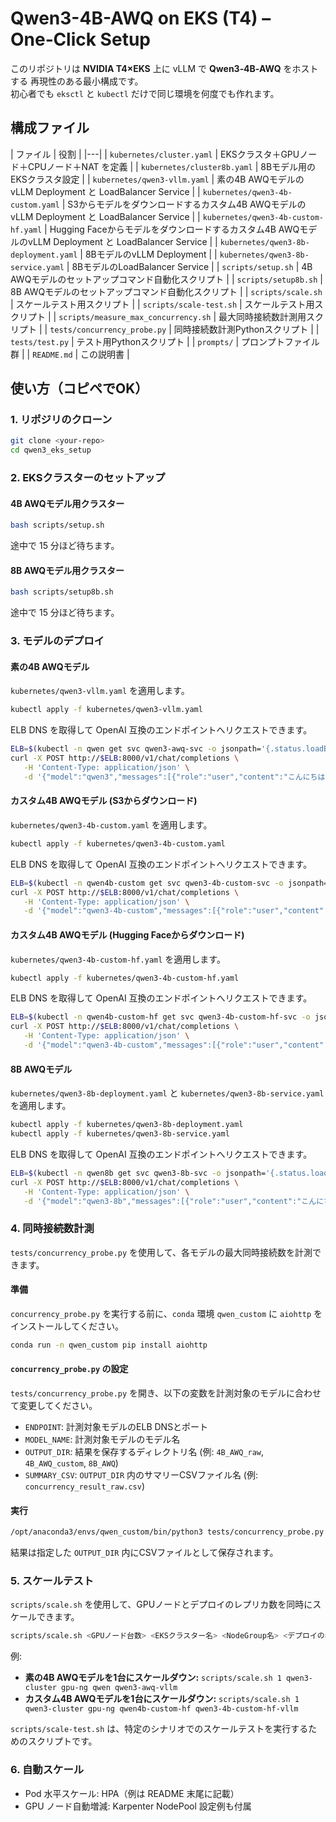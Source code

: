 # Qwen3-4B-AWQ on EKS (T4) – One‑Click Setup

このリポジトリは **NVIDIA T4×EKS** 上に vLLM で **Qwen3‑4B‑AWQ** をホストする
再現性のある最小構成です。  
初心者でも `eksctl` と `kubectl` だけで同じ環境を何度でも作れます。

## 構成ファイル

| ファイル | 役割 |
|---|
| `kubernetes/cluster.yaml` | EKSクラスタ＋GPUノード＋CPUノード＋NAT を定義 |
| `kubernetes/cluster8b.yaml` | 8Bモデル用のEKSクラスタ設定 |
| `kubernetes/qwen3-vllm.yaml` | 素の4B AWQモデルのvLLM Deployment と LoadBalancer Service |
| `kubernetes/qwen3-4b-custom.yaml` | S3からモデルをダウンロードするカスタム4B AWQモデルのvLLM Deployment と LoadBalancer Service |
| `kubernetes/qwen3-4b-custom-hf.yaml` | Hugging Faceからモデルをダウンロードするカスタム4B AWQモデルのvLLM Deployment と LoadBalancer Service |
| `kubernetes/qwen3-8b-deployment.yaml` | 8BモデルのvLLM Deployment |
| `kubernetes/qwen3-8b-service.yaml` | 8BモデルのLoadBalancer Service |
| `scripts/setup.sh` | 4B AWQモデルのセットアップコマンド自動化スクリプト |
| `scripts/setup8b.sh` | 8B AWQモデルのセットアップコマンド自動化スクリプト |
| `scripts/scale.sh` | スケールテスト用スクリプト |
| `scripts/scale-test.sh` | スケールテスト用スクリプト |
| `scripts/measure_max_concurrency.sh` | 最大同時接続数計測用スクリプト |
| `tests/concurrency_probe.py` | 同時接続数計測Pythonスクリプト |
| `tests/test.py` | テスト用Pythonスクリプト |
| `prompts/` | プロンプトファイル群 |
| `README.md` | この説明書 |

## 使い方（コピペでOK）

### 1. リポジリのクローン

```bash
git clone <your-repo>
cd qwen3_eks_setup
```

### 2. EKSクラスターのセットアップ

#### 4B AWQモデル用クラスター

```bash
bash scripts/setup.sh
```
途中で 15 分ほど待ちます。

#### 8B AWQモデル用クラスター

```bash
bash scripts/setup8b.sh
```
途中で 15 分ほど待ちます。

### 3. モデルのデプロイ

#### 素の4B AWQモデル

`kubernetes/qwen3-vllm.yaml` を適用します。

```bash
kubectl apply -f kubernetes/qwen3-vllm.yaml
```

ELB DNS を取得して OpenAI 互換のエンドポイントへリクエストできます。

```bash
ELB=$(kubectl -n qwen get svc qwen3-awq-svc -o jsonpath='{.status.loadBalancer.ingress[0].hostname}')
curl -X POST http://$ELB:8000/v1/chat/completions \
   -H 'Content-Type: application/json' \
   -d '{"model":"qwen3","messages":[{"role":"user","content":"こんにちは"}]}'
```

#### カスタム4B AWQモデル (S3からダウンロード)

`kubernetes/qwen3-4b-custom.yaml` を適用します。

```bash
kubectl apply -f kubernetes/qwen3-4b-custom.yaml
```

ELB DNS を取得して OpenAI 互換のエンドポイントへリクエストできます。

```bash
ELB=$(kubectl -n qwen4b-custom get svc qwen3-4b-custom-svc -o jsonpath='{.status.loadBalancer.ingress[0].hostname}')
curl -X POST http://$ELB:8000/v1/chat/completions \
   -H 'Content-Type: application/json' \
   -d '{"model":"qwen3-4b-custom","messages":[{"role":"user","content":"こんにちは"}]}'
```

#### カスタム4B AWQモデル (Hugging Faceからダウンロード)

`kubernetes/qwen3-4b-custom-hf.yaml` を適用します。

```bash
kubectl apply -f kubernetes/qwen3-4b-custom-hf.yaml
```

ELB DNS を取得して OpenAI 互換のエンドポイントへリクエストできます。

```bash
ELB=$(kubectl -n qwen4b-custom-hf get svc qwen3-4b-custom-hf-svc -o jsonpath='{.status.loadBalancer.ingress[0].hostname}')
curl -X POST http://$ELB:8000/v1/chat/completions \
   -H 'Content-Type: application/json' \
   -d '{"model":"qwen3-4b-custom","messages":[{"role":"user","content":"こんにちは"}]}'
```

#### 8B AWQモデル

`kubernetes/qwen3-8b-deployment.yaml` と `kubernetes/qwen3-8b-service.yaml` を適用します。

```bash
kubectl apply -f kubernetes/qwen3-8b-deployment.yaml
kubectl apply -f kubernetes/qwen3-8b-service.yaml
```

ELB DNS を取得して OpenAI 互換のエンドポイントへリクエストできます。

```bash
ELB=$(kubectl -n qwen8b get svc qwen3-8b-svc -o jsonpath='{.status.loadBalancer.ingress[0].hostname}')
curl -X POST http://$ELB:8000/v1/chat/completions \
   -H 'Content-Type: application/json' \
   -d '{"model":"qwen3-8b","messages":[{"role":"user","content":"こんにちは"}]}'
```

### 4. 同時接続数計測

`tests/concurrency_probe.py` を使用して、各モデルの最大同時接続数を計測できます。

#### 準備

`concurrency_probe.py` を実行する前に、`conda` 環境 `qwen_custom` に `aiohttp` をインストールしてください。

```bash
conda run -n qwen_custom pip install aiohttp
```

#### `concurrency_probe.py` の設定

`tests/concurrency_probe.py` を開き、以下の変数を計測対象のモデルに合わせて変更してください。

*   `ENDPOINT`: 計測対象モデルのELB DNSとポート
*   `MODEL_NAME`: 計測対象モデルのモデル名
*   `OUTPUT_DIR`: 結果を保存するディレクトリ名 (例: `4B_AWQ_raw`, `4B_AWQ_custom`, `8B_AWQ`)
*   `SUMMARY_CSV`: `OUTPUT_DIR` 内のサマリーCSVファイル名 (例: `concurrency_result_raw.csv`)

#### 実行

```bash
/opt/anaconda3/envs/qwen_custom/bin/python3 tests/concurrency_probe.py
```

結果は指定した `OUTPUT_DIR` 内にCSVファイルとして保存されます。

### 5. スケールテスト

`scripts/scale.sh` を使用して、GPUノードとデプロイのレプリカ数を同時にスケールできます。

```bash
scripts/scale.sh <GPUノード台数> <EKSクラスター名> <NodeGroup名> <デプロイの名前空間> <デプロイ名>
```

例:

*   **素の4B AWQモデルを1台にスケールダウン:**
    `scripts/scale.sh 1 qwen3-cluster gpu-ng qwen qwen3-awq-vllm`
*   **カスタム4B AWQモデルを1台にスケールダウン:**
    `scripts/scale.sh 1 qwen3-cluster gpu-ng qwen4b-custom-hf qwen3-4b-custom-hf-vllm`

`scripts/scale-test.sh` は、特定のシナリオでのスケールテストを実行するためのスクリプトです。

### 6. 自動スケール

*   Pod 水平スケール: HPA（例は README 末尾に記載）
*   GPU ノード自動増減: Karpenter NodePool 設定例も付属

